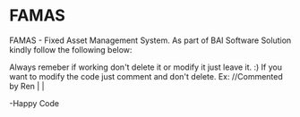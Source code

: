# FAMAS
FAMAS - Fixed Asset Management System. As part of BAI Software Solution kindly follow the following below:

Always remeber if working don't delete it or modify it just leave it. :)
If you want to modify the code just comment and don't delete. Ex: //Commented by Ren | |

-Happy Code
